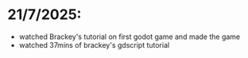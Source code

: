
# 21/7/2025:
- watched Brackey's tutorial on first godot game and made the game
- watched 37mins of brackey's gdscript tutorial

